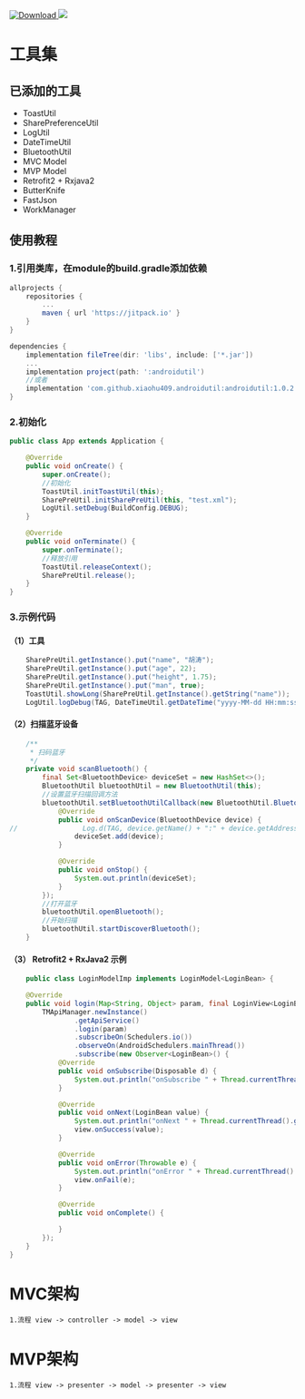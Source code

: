 [ ![Download](https://api.bintray.com/packages/hutao409/maven/androidutil/images/download.svg?version=1.0.2) ](https://bintray.com/hutao409/maven/androidutil/1.0.2/link)
[![](https://jitpack.io/v/xiaohu409/AndroidUtilDemo.svg)](https://jitpack.io/#xiaohu409/AndroidUtilDemo)
# 工具集
## 已添加的工具
+ ToastUtil
+ SharePreferenceUtil
+ LogUtil
+ DateTimeUtil
+ BluetoothUtil
+ MVC Model
+ MVP Model
+ Retrofit2 + Rxjava2
+ ButterKnife
+ FastJson
+ WorkManager

## 使用教程
### 1.引用类库，在module的build.gradle添加依赖
```groovy
allprojects {
    repositories {
        ...
        maven { url 'https://jitpack.io' }
    }
}

dependencies {
    implementation fileTree(dir: 'libs', include: ['*.jar'])
    ...
    implementation project(path: ':androidutil')
    //或者
    implementation 'com.github.xiaohu409.androidutil:androidutil:1.0.2'
}


```
### 2.初始化
```java
public class App extends Application {

    @Override
    public void onCreate() {
        super.onCreate();
        //初始化
        ToastUtil.initToastUtil(this);
        SharePreUtil.initSharePreUtil(this, "test.xml");
        LogUtil.setDebug(BuildConfig.DEBUG);
    }

    @Override
    public void onTerminate() {
        super.onTerminate();
        //释放引用
        ToastUtil.releaseContext();
        SharePreUtil.release();
    }
}
```
### 3.示例代码
#### （1）工具
```java
    SharePreUtil.getInstance().put("name", "胡涛");
    SharePreUtil.getInstance().put("age", 22);
    SharePreUtil.getInstance().put("height", 1.75);
    SharePreUtil.getInstance().put("man", true);
    ToastUtil.showLong(SharePreUtil.getInstance().getString("name"));
    LogUtil.logDebug(TAG, DateTimeUtil.getDateTime("yyyy-MM-dd HH:mm:ss"));
```
#### （2）扫描蓝牙设备
```java
    /**
     * 扫码蓝牙
     */
    private void scanBluetooth() {
        final Set<BluetoothDevice> deviceSet = new HashSet<>();
        BluetoothUtil bluetoothUtil = new BluetoothUtil(this);
        //设置蓝牙扫描回调方法
        bluetoothUtil.setBluetoothUtilCallback(new BluetoothUtil.BluetoothUtilCallback() {
            @Override
            public void onScanDevice(BluetoothDevice device) {
//                Log.d(TAG, device.getName() + ":" + device.getAddress());
                deviceSet.add(device);
            }

            @Override
            public void onStop() {
                System.out.println(deviceSet);
            }
        });
        //打开蓝牙
        bluetoothUtil.openBluetooth();
        //开始扫描
        bluetoothUtil.startDiscoverBluetooth();
    }
```
#### （3） Retrofit2 + RxJava2 示例
```java
    public class LoginModelImp implements LoginModel<LoginBean> {

    @Override
    public void login(Map<String, Object> param, final LoginView<LoginBean> view) {
        TMApiManager.newInstance()
                .getApiService()
                .login(param)
                .subscribeOn(Schedulers.io())
                .observeOn(AndroidSchedulers.mainThread())
                .subscribe(new Observer<LoginBean>() {
            @Override
            public void onSubscribe(Disposable d) {
                System.out.println("onSubscribe " + Thread.currentThread().getName());
            }

            @Override
            public void onNext(LoginBean value) {
                System.out.println("onNext " + Thread.currentThread().getName());
                view.onSuccess(value);
            }

            @Override
            public void onError(Throwable e) {
                System.out.println("onError " + Thread.currentThread().getName());
                view.onFail(e);
            }

            @Override
            public void onComplete() {

            }
        });
    }
}
```
# MVC架构
    1.流程 view -> controller -> model -> view
    
# MVP架构
    1.流程 view -> presenter -> model -> presenter -> view

